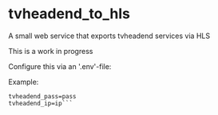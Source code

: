 # tvheadend_to_hls
A small web service that exports tvheadend services via HLS

This is a work in progress

Configure this via an '.env'-file:

Example:

```tvheadend_user=user
tvheadend_pass=pass
tvheadend_ip=ip```
